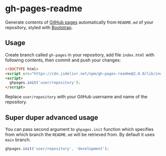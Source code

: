 # gh-pages-readme

Generate contents of [GitHub pages] automatically from `README.md` of your
repository, styled with [Bootstrap].

[GitHub pages]: https://pages.github.com
[Bootstrap]: https://getbootstrap.com

## Usage

Create branch called `gh-pages` in your repository, add file `index.html`
with following contents, then commit and push your changes:

```html
<!DOCTYPE html>
<script src="https://cdn.jsdelivr.net/npm/gh-pages-readme@2.0.0/lib/index.js"></script>
<script>
  ghpages.init('user/repository');
</script>
```

Replace `user/repository` with your GitHub username and name of the repository.

## Super duper advanced usage

You can pass second argument to `ghpages.init` function which specifies from
which branch the `README.md` will be retrieved from. By default it uses `main`
branch.

```javascript
ghpages.init('user/repository', 'development');
```
